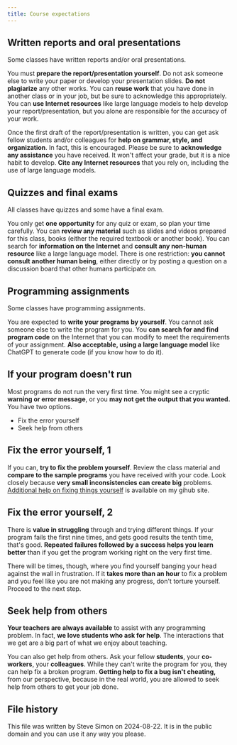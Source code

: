 ```yaml
---
title: Course expectations
---
```


## Written reports and oral presentations

Some classes have written reports and/or oral presentations.

You must **prepare the report/presentation yourself**. Do not ask someone else to write your paper or develop your presentation slides. **Do not plagiarize** any other works. You can **reuse work** that you have done in another class or in your job, but be sure to acknowledge this appropriately. You can **use Internet resources** like large language models to help develop your report/presentation, but you alone are responsible for the accuracy of your work.

Once the first draft of the report/presentation is written, you can get ask fellow students and/or colleagues for **help on grammar, style, and organization**. In fact, this is encouraged. Please be sure to **acknowledge any assistance** you have received. It won't affect your grade, but it is a nice habit to develop. **Cite any Internet resources** that you rely on, including the use of large language models.

## Quizzes and final exams

All classes have quizzes and some have a final exam.

You only get **one opportunity** for any quiz or exam, so plan your time carefully. You can **review any material** such as slides and videos prepared for this class, books (either the required textbook or another book). You can search for **information on the Internet** and **consult any non-human resource** like a large language model. There is one restriction: **you cannot consult another human being**, either directly or by posting a question on a discussion board that other humans participate on.

## Programming assignments

Some classes have programming assignments. 

You are expected to **write your programs by yourself**. You cannot ask someone
else to write the program for you. You **can search for and find program code**
on the Internet that you can modify to meet the requirements of your assignment.
**Also acceptable, using a large language model** like ChatGPT to generate code
(if you know how to do it).

## If your program doesn't run

Most programs do not run the very first time. You might see a cryptic
**warning or error message**, or you **may not get the output that you wanted.**
You have two options.

-   Fix the error yourself
-   Seek help from others

## Fix the error yourself, 1

If you can, **try to fix the problem yourself**. Review the class material and
**compare to the sample programs** you have received with your code. Look 
closely because **very small inconsistencies can create big** problems.
[Additional help on fixing things yourself][ref01] is available on my gihub
site.

[ref01]: https://github.com/pmean/classes/blob/master/general/suggestions-if-you-encounter-an-error.md

## Fix the error yourself, 2

There is **value in struggling** through and trying different things. If your
program fails the first nine times, and gets good results the tenth time, that's
good. **Repeated failures followed by a success helps you learn better** than if
you get the program working right on the very first time.

There will be times, though, where you find yourself banging your head against
the wall in frustration. If it **takes more than an hour** to fix a problem and
you feel like you are not making any progress, don't torture yourself. Proceed
to the next step.

## Seek help from others

**Your teachers are always available** to assist with any programming problem.
In fact, **we love students who ask for help**. The interactions that we get are
a big part of what we enjoy about teaching.

You can also get help from others. Ask your fellow **students**, your 
**co-workers**, your **colleagues**. While they can't write the program for you,
they can help fix a broken program. **Getting help to fix a bug isn't cheating,**
from our perspective, because in the real world, you are allowed to seek help from others to get your job done.

## File history

This file was written by Steve Simon on 2024-08-22. It is in the public domain and you can use it any way you please.

